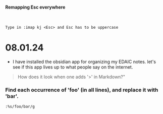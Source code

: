 #### Remapping Esc everywhere
<br>

```txt
Type in :imap kj <Esc> and Esc has to be uppercase
```

# 08.01.24

- I have installed the obsidian app for organizing my EDAIC notes. let's see if this app lives up to what people say on the internet.

> How does it look when one adds '>' in Markdown?"

### Find each occurrence of 'foo' (in all lines), and replace it with 'bar'.

```bash
:%s/foo/bar/g
```